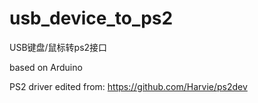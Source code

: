 # usb_device_to_ps2

USB键盘/鼠标转ps2接口

based on Arduino

PS2 driver edited from: https://github.com/Harvie/ps2dev